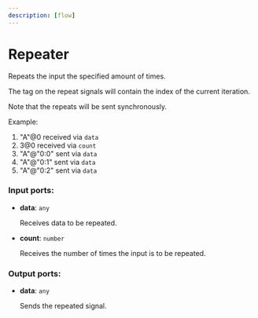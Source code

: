 ```yaml
---
description: [flow]
---
```


# Repeater

Repeats the input the specified amount of times.

The tag on the repeat signals will contain the index of the current iteration.

Note that the repeats will be sent synchronously.

Example:
1. "A"@0 received via `data`
2. 3@0 received via `count`
3. "A"@"0:0" sent via `data`
4. "A"@"0:1" sent via `data`
5. "A"@"0:2" sent via `data`

### Input ports:

* __data__: ` any `

    Receives data to be repeated.


* __count__: ` number `

    Receives the number of times the input is to be repeated.

### Output ports:

* __data__: ` any `

    Sends the repeated signal.


